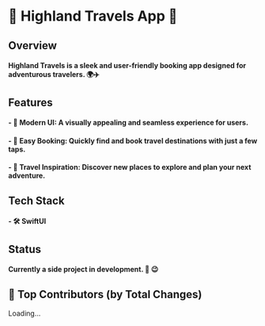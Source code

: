 # 🌄 Highland Travels App 🧳

## Overview
#### Highland Travels is a sleek and user-friendly booking app designed for adventurous travelers. 🌍✈️

## Features
#### - 🎨 **Modern UI**: A visually appealing and seamless experience for users.
#### - 📱 **Easy Booking**: Quickly find and book travel destinations with just a few taps.
#### - 🌟 **Travel Inspiration**: Discover new places to explore and plan your next adventure.

## Tech Stack
#### - 🛠️ **SwiftUI**

## Status
#### Currently a side project in development. 🚧 😉

## 👑 Top Contributors (by Total Changes)

<!-- CONTRIBUTORS_START -->
Loading...
<!-- CONTRIBUTORS_END -->
